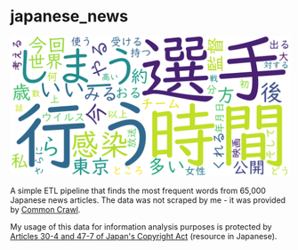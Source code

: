 # japanese_news
![Words 50-100](./wordclouds/sfwordcloud.png)


A simple ETL pipeline that finds the most frequent words from 65,000 Japanese news articles. The data was not scraped by me - it was provided by [Common Crawl](https://commoncrawl.org/about/).

My usage of this data for information analysis purposes is protected by [Articles 30-4 and 47-7 of Japan's Copyright Act](https://elaws.e-gov.go.jp/document?lawid=345AC0000000048) (resource in Japanese).  